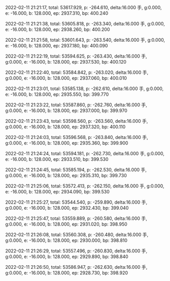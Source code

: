 2022-02-11 21:21:17, total: 53617.929, p: -264.610, delta:16.000 手, g:0.000, e: -16.000, b: 128.000, ep: 2937.310, bp: 400.240

2022-02-11 21:21:38, total: 53605.818, p: -263.340, delta:16.000 手, g:0.000, e: -16.000, b: 128.000, ep: 2938.260, bp: 400.200

2022-02-11 21:21:58, total: 53601.643, p: -263.540, delta:16.000 手, g:0.000, e: -16.000, b: 128.000, ep: 2937.180, bp: 400.090

2022-02-11 21:22:19, total: 53594.625, p: -263.430, delta:16.000 手, g:0.000, e: -16.000, b: 128.000, ep: 2937.530, bp: 400.120

2022-02-11 21:22:40, total: 53584.842, p: -263.020, delta:16.000 手, g:0.000, e: -16.000, b: 128.000, ep: 2937.060, bp: 400.010

2022-02-11 21:23:01, total: 53585.138, p: -262.610, delta:16.000 手, g:0.000, e: -16.000, b: 128.000, ep: 2935.550, bp: 399.770

2022-02-11 21:23:22, total: 53587.860, p: -262.760, delta:16.000 手, g:0.000, e: -16.000, b: 128.000, ep: 2937.000, bp: 399.970

2022-02-11 21:23:43, total: 53598.560, p: -263.560, delta:16.000 手, g:0.000, e: -16.000, b: 128.000, ep: 2937.320, bp: 400.110

2022-02-11 21:24:03, total: 53596.568, p: -263.840, delta:16.000 手, g:0.000, e: -16.000, b: 128.000, ep: 2935.360, bp: 399.900

2022-02-11 21:24:24, total: 53594.181, p: -262.730, delta:16.000 手, g:0.000, e: -16.000, b: 128.000, ep: 2933.510, bp: 399.530

2022-02-11 21:24:45, total: 53585.194, p: -262.530, delta:16.000 手, g:0.000, e: -16.000, b: 128.000, ep: 2935.310, bp: 399.730

2022-02-11 21:25:06, total: 53572.413, p: -262.150, delta:16.000 手, g:0.000, e: -16.000, b: 128.000, ep: 2934.090, bp: 399.530

2022-02-11 21:25:27, total: 53544.540, p: -259.890, delta:16.000 手, g:0.000, e: -16.000, b: 128.000, ep: 2932.430, bp: 399.040

2022-02-11 21:25:47, total: 53559.889, p: -260.580, delta:16.000 手, g:0.000, e: -16.000, b: 128.000, ep: 2931.020, bp: 398.950

2022-02-11 21:26:08, total: 53560.308, p: -260.480, delta:16.000 手, g:0.000, e: -16.000, b: 128.000, ep: 2930.000, bp: 398.810

2022-02-11 21:26:29, total: 53557.496, p: -260.830, delta:16.000 手, g:0.000, e: -16.000, b: 128.000, ep: 2929.890, bp: 398.840

2022-02-11 21:26:50, total: 53586.947, p: -262.630, delta:16.000 手, g:0.000, e: -16.000, b: 128.000, ep: 2928.730, bp: 398.920